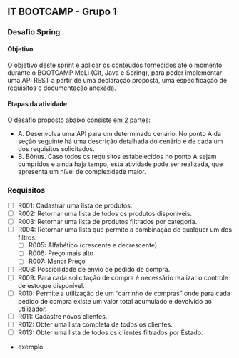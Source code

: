 ## IT BOOTCAMP - Grupo 1

### Desafio Spring

#### Objetivo
O objetivo deste sprint é aplicar os conteúdos fornecidos até o momento durante o
BOOTCAMP MeLi (Git, Java e Spring), para poder implementar uma API REST a partir de uma
declaração proposta, uma especificação de requisitos e documentação anexada.

#### Etapas da atividade

O desafio proposto abaixo consiste em 2 partes:
- A. Desenvolva uma API para um determinado cenário. No ponto A da seção
seguinte há uma descrição detalhada do cenário e de cada um dos requisitos
solicitados.
- B. Bônus. Caso todos os requisitos estabelecidos no ponto A sejam cumpridos e ainda
haja tempo, esta atividade pode ser realizada, que apresenta um nível de
complexidade maior.

### Requisitos

- [ ] R001: Cadastrar uma lista de produtos.
- [ ] R002: Retornar uma lista de todos os produtos disponíveis.
- [ ] R003: Retornar uma lista de produtos filtrados por categoria.
- [ ] R004: Retornar uma lista que permite a combinação de qualquer um dos filtros.
  - [ ] R005: Alfabético (crescente e decrescente)
  - [ ] R006: Preço mais alto
  - [ ] R007: Menor Preço
- [ ] R008: Possibilidade de envio de pedido de compra.
- [ ] R009: Para cada solicitação de compra é necessário realizar o controle de estoque
  disponível.
- [ ] R010: Permite a utilização de um “carrinho de compras” onde para cada pedido de
  compra existe um valor total acumulado e devolvido ao utilizador.
- [ ] R011: Cadastre novos clientes.
- [ ] R012: Obter uma lista completa de todos os clientes.
- [ ] R013: Obter uma lista de todos os clientes filtrados por Estado.
- exemplo